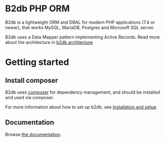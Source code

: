 B2db PHP ORM
============
B2db is a lightweight ORM and DBAL for modern PHP applications (7.4 or newer), that works MySQL, MariaDB, Postgres
and Microsoft SQL server.

B2db uses a Data Mapper pattern implementing Active Records. Read more about the architecture in [b2db architecture](docs/architecture.md) 

# Getting started

## Install composer
B2db uses [composer](https://getcomposer.org) for dependency management, and 
should be installed and used via composer.

For more information about how to set up b2db, see [Installation and setup](docs/installation.md)

## Documentation 
Browse [the documentation](docs/README.md).